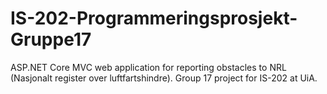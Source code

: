 # IS-202-Programmeringsprosjekt-Gruppe17
ASP.NET Core MVC web application for reporting obstacles to NRL (Nasjonalt register over luftfartshindre). Group 17 project for IS-202 at UiA.
